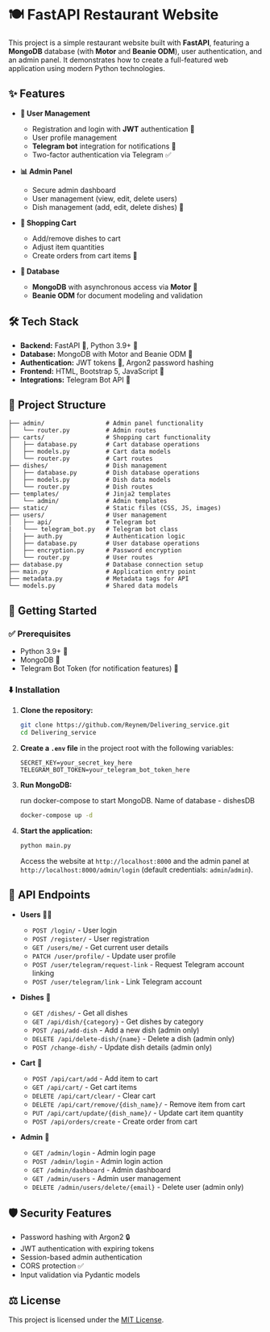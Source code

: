# 🍽️ FastAPI Restaurant Website

This project is a simple restaurant website built with **FastAPI**, featuring a **MongoDB** database (with **Motor** and **Beanie ODM**), user authentication, and an admin panel. It demonstrates how to create a full-featured web application using modern Python technologies.

## ✨ Features

* **👤 User Management**
    * Registration and login with **JWT** authentication 🔐
    * User profile management
    * **Telegram bot** integration for notifications 🤖
    * Two-factor authentication via Telegram ✅

* **📊 Admin Panel**
    * Secure admin dashboard
    * User management (view, edit, delete users)
    * Dish management (add, edit, delete dishes) 🍜

* **🛒 Shopping Cart**
    * Add/remove dishes to cart
    * Adjust item quantities
    * Create orders from cart items 📝

* **💾 Database**
    * **MongoDB** with asynchronous access via **Motor** 🍃
    * **Beanie ODM** for document modeling and validation

## 🛠️ Tech Stack

* **Backend:** FastAPI 🚀, Python 3.9+ 🐍
* **Database:** MongoDB with Motor and Beanie ODM 💾
* **Authentication:** JWT tokens 🔐, Argon2 password hashing
* **Frontend:** HTML, Bootstrap 5, JavaScript 🎨
* **Integrations:** Telegram Bot API 🤖

## 📁 Project Structure

```text
├── admin/                 # Admin panel functionality
│   └── router.py          # Admin routes
├── carts/                 # Shopping cart functionality
│   ├── database.py        # Cart database operations
│   ├── models.py          # Cart data models
│   └── router.py          # Cart routes
├── dishes/                # Dish management
│   ├── database.py        # Dish database operations
│   ├── models.py          # Dish data models
│   └── router.py          # Dish routes
├── templates/             # Jinja2 templates
│   └── admin/             # Admin templates
├── static/                # Static files (CSS, JS, images)
├── users/                 # User management
│   ├── api/               # Telegram bot
|   └─── telegram_bot.py   # Telegram bot class
│   ├── auth.py            # Authentication logic
│   ├── database.py        # User database operations
│   ├── encryption.py      # Password encryption
│   └── router.py          # User routes
├── database.py            # Database connection setup
├── main.py                # Application entry point
├── metadata.py            # Metadata tags for API
└── models.py              # Shared data models
```

## 🚀 Getting Started

### ✅ Prerequisites

* Python 3.9+ 🐍
* MongoDB 🍃
* Telegram Bot Token (for notification features) 🤖

### ⬇️ Installation

1.  **Clone the repository:**

    ```bash
    git clone https://github.com/Reynem/Delivering_service.git
    cd Delivering_service
    ```

2.  **Create a `.env` file** in the project root with the following variables:

    ```dotenv
    SECRET_KEY=your_secret_key_here
    TELEGRAM_BOT_TOKEN=your_telegram_bot_token_here
    ```

3.  **Run MongoDB:**

    run docker-compose to start MongoDB. Name of database - dishesDB
    ```bash
    docker-compose up -d
    ```

5.  **Start the application:**

    ```bash
    python main.py
    ```

    Access the website at `http://localhost:8000` and the admin panel at `http://localhost:8000/admin/login` (default credentials: `admin`/`admin`).

## 📡 API Endpoints

* **Users** 🧑‍💻
    * `POST /login/` - User login
    * `POST /register/` - User registration
    * `GET /users/me/` - Get current user details
    * `PATCH /user/profile/` - Update user profile
    * `POST /user/telegram/request-link` - Request Telegram account linking
    * `POST /user/telegram/link` - Link Telegram account

* **Dishes** 🍲
    * `GET /dishes/` - Get all dishes
    * `GET /api/dish/{category}` - Get dishes by category
    * `POST /api/add-dish` - Add a new dish (admin only)
    * `DELETE /api/delete-dish/{name}` - Delete a dish (admin only)
    * `POST /change-dish/` - Update dish details (admin only)

* **Cart** 🛒
    * `POST /api/cart/add` - Add item to cart
    * `GET /api/cart/` - Get cart items
    * `DELETE /api/cart/clear/` - Clear cart
    * `DELETE /api/cart/remove/{dish_name}/` - Remove item from cart
    * `PUT /api/cart/update/{dish_name}/` - Update cart item quantity
    * `POST /api/orders/create` - Create order from cart

* **Admin** 👑
    * `GET /admin/login` - Admin login page
    * `POST /admin/login` - Admin login action
    * `GET /admin/dashboard` - Admin dashboard
    * `GET /admin/users` - Admin user management
    * `DELETE /admin/users/delete/{email}` - Delete user (admin only)

## 🛡️ Security Features

* Password hashing with Argon2 🔒
* JWT authentication with expiring tokens
* Session-based admin authentication
* CORS protection ✅
* Input validation via Pydantic models

## ⚖️ License

This project is licensed under the [MIT License](https://opensource.org/licenses/MIT).
